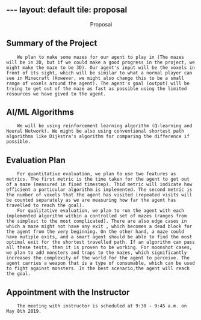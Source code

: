 ﻿﻿---
layout: default
tile:   proposal
---

<center>Proposal</center>

## Summary of the Project
        We plan to make some mazes for our agent to play in (The mazes will be in 2D, but if we could make a good progress in the project, we might make the maze to be 3D). Our agent's input will be the voxels in front of its sight, which will be similar to what a normal player can see in Minecraft (However, we might also change this to be a small range of voxels around the agent). The agent's goal (output) will be trying to get out of the maze as fast as possible using the limited resources we have gived to the agent.

## AI/ML Algorithms
        We will be using reinforcement learning algorithm (Q-learning and Neural Network). We might be also using conventional shortest path algorithms like Dijkstra's algorithm for comparing the difference if possible.

## Evaluation Plan
        For quantitative evaluation, we plan to use two features as metrics. The first metric is the time taken for the agent to get out of a maze (measured in fixed timestep). Thid metric will indicate how efficient a particular algorithm is implemented. The second metric is the number of voxels that the agent has visited (repeated visits will be counted separately as we are measuring how far the agent has travelled to reach the goal).
        For qualitative evaluation, we plan to run the agent with each implemented algorithm within a controlled set of mazes (ranges from the simplest to the most complicated). There are also edge cases in which a maze might not have any exit , which becomes a dead block for the agent from the very beginning. On the other hand, a maze could have mutiple exits, and a smart agent should be able to find the most optimal exit for the shortest travelled path. If an algorithm can pass all these tests, then it is proven to be working. For moonshot cases, we plan to add monsters and traps to the mazes, which significantly increases the complexity of the world for the agent to perceive. The agent carries a weapon that is a type of consumable, which can be used to fight against monsters. In the best scenario,the agent will reach the goal.

## Appointment with the Instructor
        The meeting with instructor is scheduled at 9:30 - 9:45 a.m. on May 8th 2019.

























